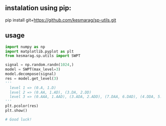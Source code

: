 ## instalation using pip:

pip install git+https://github.com/kesmarag/sp-utils.git


## usage
```python
import numpy as np
import matplotlib.pyplot as plt
from kesmarag.sp.utils import SWPT

signal = np.random.randn(1024,)
model = SWPT(max_level=3)
model.decompose(signal)
res = model.get_level(3)
'''
  level 1 => (0.A, 1.D)
  level 2 => (0.AA, 1.AD), (3.DA, 2.DD)
  level 3 => (0.AAA, 1.AAD), (3.ADA, 2.ADD), (7.DAA, 6.DAD), (4.DDA, 5.DDD)
'''
plt.pcolor(res)
plt.show()

# Good luck!
```
